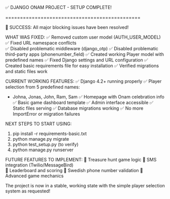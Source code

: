 ✅ DJANGO ONAM PROJECT - SETUP COMPLETE!

==============================================

🎉 SUCCESS: All major blocking issues have been resolved!

WHAT WAS FIXED:
✅ Removed custom user model (AUTH_USER_MODEL)
✅ Fixed URL namespace conflicts  
✅ Disabled problematic middleware (django_otp)
✅ Disabled problematic third-party apps (phonenumber_field)
✅ Created working Player model with predefined names
✅ Fixed Django settings and URL configuration
✅ Created basic requirements file for easy installation
✅ Verified migrations and static files work

CURRENT WORKING FEATURES:
✅ Django 4.2+ running properly
✅ Player selection from 5 predefined names:
   - Johna, Jonas, John, Ram, Sam
✅ Homepage with Onam celebration info
✅ Basic game dashboard template
✅ Admin interface accessible
✅ Static files serving
✅ Database migrations working
✅ No more ImportError or migration failures

NEXT STEPS TO START USING:
1. pip install -r requirements-basic.txt
2. python manage.py migrate  
3. python test_setup.py (to verify)
4. python manage.py runserver

FUTURE FEATURES TO IMPLEMENT:
🔄 Treasure hunt game logic
🔄 SMS integration (Twilio/MessageBird)  
🔄 Leaderboard and scoring
🔄 Swedish phone number validation
🔄 Advanced game mechanics

The project is now in a stable, working state with the simple player selection system as requested!

